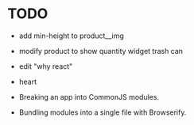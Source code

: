 # TODO



+ add min-height to product__img
+ modify product to show quantity widget trash can


+ edit "why react"


+ heart




+ Breaking an app into CommonJS modules.
+ Bundling modules into a single file with Browserify.

